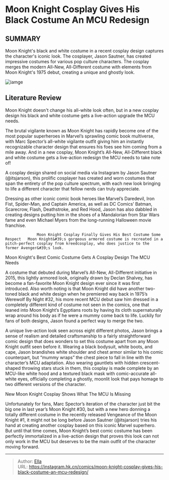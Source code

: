 # Moon Knight Cosplay Gives His Black Costume An MCU Redesign


## SUMMARY 



  Moon Knight&#39;s black and white costume in a recent cosplay design captures the character&#39;s iconic look.   The cosplayer, Jason Sautner, has created impressive costumes for various pop culture characters.   The cosplay merges the modern All-New, All-Different costume with elements from Moon Knight&#39;s 1975 debut, creating a unique and ghostly look.  

![iamge](https://static1.srcdn.com/wordpress/wp-content/uploads/2024/01/moon-knight-comic-and-mcu-version.jpg)

## Literature Review

Moon Knight doesn&#39;t change his all-white look often, but in a new cosplay design his black and white costume gets a live-action upgrade the MCU needs.




The brutal vigilante known as Moon Knight has rapidly become one of the most popular superheroes in Marvel’s sprawling comic book multiverse, with Marc Spector’s all-white vigilante outfit giving him an instantly recognizable character design that ensures his foes see him coming from a mile away. And in a new cosplay, Moon Knight’s All-New, All-Different black and white costume gets a live-action redesign the MCU needs to take note of!




A cosplay design shared on social media via Instagram by Jason Sautner (@itsjarson), this prolific cosplayer has created and worn costumes that span the entirety of the pop culture spectrum, with each new look bringing to life a different character that fellow nerds can truly appreciate.


 

Dressing as other iconic comic book heroes like Marvel’s Daredevil, Iron Fist, Spider-Man, and Captain America, as well as DC Comics’ Batman, Scarecrow, Flash, Deathstroke, and Red Hood, Jason has also dabbled in creating designs putting him in the shoes of a Mandalorian from Star Wars fame and even Michael Myers from the long-running Halloween movie franchise.

                  Moon Knight Cosplay Finally Gives His Best Costume Some Respect   Moon Knight&#39;s gorgeous armored costume is recreated in a pitch-perfect cosplay from kreedcosplay, who does justice to the former Avenger&#39;s look.   





 Moon Knight&#39;s Best Comic Costume Gets A Cosplay Design The MCU Needs 
          

A costume that debuted during Marvel’s All-New, All-Different initiative in 2015, this lightly armored look, originally drawn by Declan Shalvey, has become a fan-favorite Moon Knight design ever since it was first introduced. Also worth noting is that Moon Knight did have another two-toned black and white design when he premiered way back in 1975’s Werewolf By Night #32, his more recent MCU debut saw him dressed in a completely different kind of costume not seen in the comics, one that leaned into Moon Knight’s Egyptians roots by having its cloth supernaturally wrap around his body as if he were a mummy come back to life. Luckily for fans of both designs, Jason found a perfect way to merge the two.

A unique live-action look seen across eight different photos, Jason brings a sense of realism and detailed craftsmanship to a fairly straightforward comic design that does wonders to set this costume apart from any Moon Knight outfit seen before it. Wearing a black bodysuit, white boots, and cape, Jason brandishes white shoulder and chest armor similar to his comic counterpart, but “mummy wraps” the chest piece to fall in line with the character’s MCU adaptation. Also wearing gauntlets with hidden crescent-shaped throwing stars stuck in them, this cosplay is made complete by an MCU-like white hood and a textured black mask with comic-accurate all-white eyes, officially completing a ghostly, moonlit look that pays homage to two different versions of the character.






 New Moon Knight Cosplay Shows What The MCU Is Missing 
          

Unfortunately for fans, Marc Spector’s iteration of the character just bit the big one in last year’s Moon Knight #30, but with a new hero donning a totally different costume in the recently released Vengeance of the Moon Knight #1, it might not be long before Jason Sautner (@itsjarson) tries his hand at creating another cosplay based on this iconic Marvel superhero. But until that time comes, Moon Knight’s best comic costume has been perfectly immortalized in a live-action design that proves this look can not only work in the MCU but deserves to be the main outfit of the character moving forward.



---

> Author: [Ella](https://instagram.hk.cn/)  
> URL: https://instagram.hk.cn/comics/moon-knight-cosplay-gives-his-black-costume-an-mcu-redesign/  


